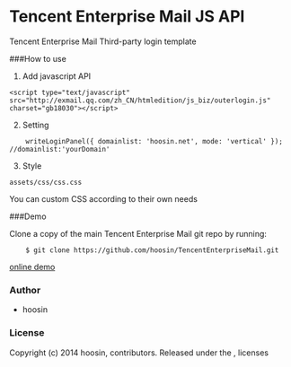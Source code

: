 Tencent Enterprise Mail JS API
=====================

Tencent Enterprise Mail Third-party login template


###How to use

1. Add javascript API

```JS
<script type="text/javascript" src="http://exmail.qq.com/zh_CN/htmledition/js_biz/outerlogin.js" charset="gb18030"></script>
```

2. Setting 

```JS
	writeLoginPanel({ domainlist: 'hoosin.net', mode: 'vertical' });  //domainlist:'yourDomain'
```

3. Style

```
assets/css/css.css
```

You can custom CSS according to their own needs


###Demo

Clone a copy of the main Tencent Enterprise Mail git repo by running:

```
    $ git clone https://github.com/hoosin/TencentEnterpriseMail.git
```

[online demo](http://hoosin.github.io/TencentEnterpriseMail/)

### Author
 * hoosin

### License
Copyright (c) 2014 hoosin, contributors.
Released under the ,  licenses